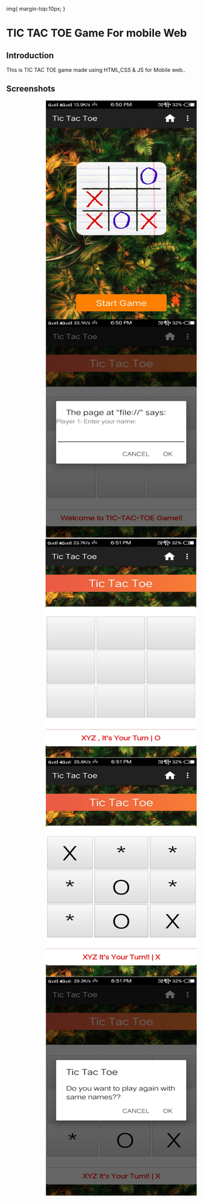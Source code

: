 img{
margin-top:10px;
}
<h1>TIC TAC TOE Game For mobile Web</h1>
<h2>Introduction</h2>
This is TIC TAC TOE game made using HTML,CSS &amp; JS for Mobile web..
<h2>Screenshots</h2>
<img align="right"  src="Untitled1.jpg" width="400px" height="580px">
<img align="right"  src="Untitled2.jpg" width="400px" height="580px">
<img align="right"  src="Untitled3.jpg" width="400px" height="580px">
<img align="right"  src="Untitled5.jpg" width="400px" height="580px">
<img align="right" src="Untitled6.jpg" width="400px" height="580px">
